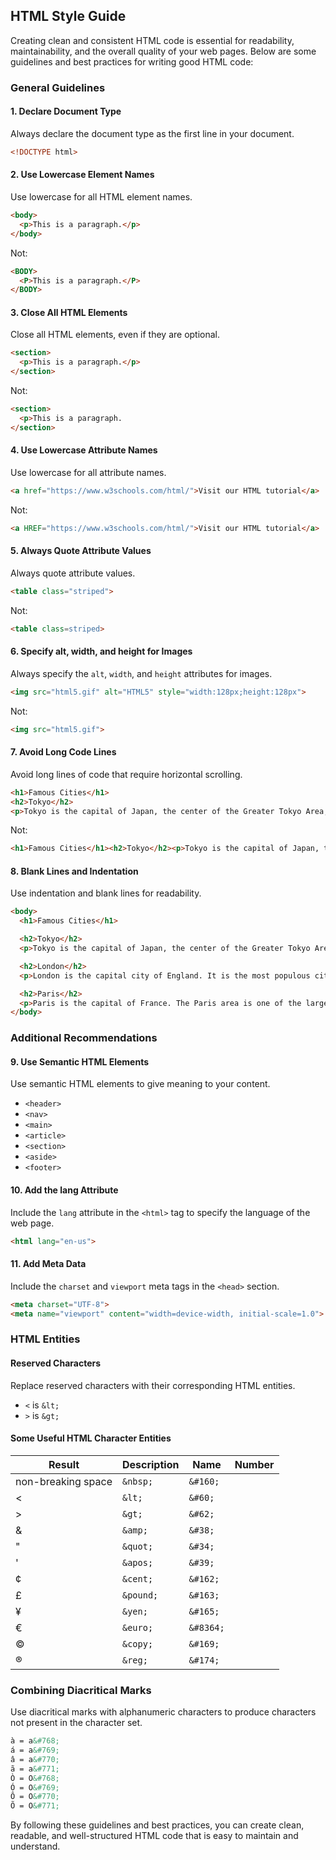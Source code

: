## HTML Style Guide
Creating clean and consistent HTML code is essential for readability, maintainability, and the overall quality of your web pages. Below are some guidelines and best practices for writing good HTML code:
### General Guidelines
#### 1. Declare Document Type
Always declare the document type as the first line in your document.
```html
<!DOCTYPE html>
```
#### 2. Use Lowercase Element Names
Use lowercase for all HTML element names.
```html
<body>
  <p>This is a paragraph.</p>
</body>
```
Not:
```html
<BODY>
  <P>This is a paragraph.</P>
</BODY>
```
#### 3. Close All HTML Elements
Close all HTML elements, even if they are optional.
```html
<section>
  <p>This is a paragraph.</p>
</section>
```
Not:
```html
<section>
  <p>This is a paragraph.
</section>
```
#### 4. Use Lowercase Attribute Names
Use lowercase for all attribute names.
```html
<a href="https://www.w3schools.com/html/">Visit our HTML tutorial</a>
```
Not:
```html
<a HREF="https://www.w3schools.com/html/">Visit our HTML tutorial</a>
```

#### 5. Always Quote Attribute Values
Always quote attribute values.
```html
<table class="striped">
```
Not:
```html
<table class=striped>
```

#### 6. Specify alt, width, and height for Images
Always specify the `alt`, `width`, and `height` attributes for images.
```html
<img src="html5.gif" alt="HTML5" style="width:128px;height:128px">
```
Not:
```html
<img src="html5.gif">
```

#### 7. Avoid Long Code Lines
Avoid long lines of code that require horizontal scrolling.
```html
<h1>Famous Cities</h1>
<h2>Tokyo</h2>
<p>Tokyo is the capital of Japan, the center of the Greater Tokyo Area, and the most populous metropolitan area in the world.</p>
```
Not:
```html
<h1>Famous Cities</h1><h2>Tokyo</h2><p>Tokyo is the capital of Japan, the center of the Greater Tokyo Area, and the most populous metropolitan area in the world.</p>
```

#### 8. Blank Lines and Indentation
Use indentation and blank lines for readability.
```html
<body>
  <h1>Famous Cities</h1>

  <h2>Tokyo</h2>
  <p>Tokyo is the capital of Japan, the center of the Greater Tokyo Area, and the most populous metropolitan area in the world.</p>

  <h2>London</h2>
  <p>London is the capital city of England. It is the most populous city in the United Kingdom.</p>

  <h2>Paris</h2>
  <p>Paris is the capital of France. The Paris area is one of the largest population centers in Europe.</p>
</body>
```

### Additional Recommendations

#### 9. Use Semantic HTML Elements
Use semantic HTML elements to give meaning to your content.
- `<header>`
- `<nav>`
- `<main>`
- `<article>`
- `<section>`
- `<aside>`
- `<footer>`

#### 10. Add the lang Attribute
Include the `lang` attribute in the `<html>` tag to specify the language of the web page.
```html
<html lang="en-us">
```

#### 11. Add Meta Data
Include the `charset` and `viewport` meta tags in the `<head>` section.
```html
<meta charset="UTF-8">
<meta name="viewport" content="width=device-width, initial-scale=1.0">
```

### HTML Entities

#### Reserved Characters
Replace reserved characters with their corresponding HTML entities.
- `<` is `&lt;`
- `>` is `&gt;`

#### Some Useful HTML Character Entities
| Result               | Description             | Name       | Number   |
|----------------------|-------------------------|------------|----------|
| non-breaking space   | `&nbsp;`                | `&#160;`  |          |
| <                    | `&lt;`                  | `&#60;`   |          |
| >                    | `&gt;`                  | `&#62;`   |          |
| &                    | `&amp;`                 | `&#38;`   |          |
| "                    | `&quot;`                | `&#34;`   |          |
| '                    | `&apos;`                | `&#39;`   |          |
| ¢                    | `&cent;`                | `&#162;`  |          |
| £                    | `&pound;`               | `&#163;`  |          |
| ¥                    | `&yen;`                 | `&#165;`  |          |
| €                    | `&euro;`                | `&#8364;` |          |
| ©                    | `&copy;`                | `&#169;`  |          |
| ®                    | `&reg;`                 | `&#174;`  |          |

### Combining Diacritical Marks
Use diacritical marks with alphanumeric characters to produce characters not present in the character set.
```html
à = a&#768;
á = a&#769;
â = a&#770;
ã = a&#771;
Ò = O&#768;
Ó = O&#769;
Ô = O&#770;
Õ = O&#771;
```

By following these guidelines and best practices, you can create clean, readable, and well-structured HTML code that is easy to maintain and understand.
